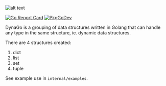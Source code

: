 ![alt text](https://github.com/dynago/dg/blob/main/assets/DynamicGoLogo.png?raw=true)

[![Go Report Card](https://goreportcard.com/badge/github.com/dynago/dg?style=flat-square)](https://goreportcard.com/report/github.com/dynago/dg)
[![PkgGoDev](https://pkg.go.dev/badge/github.com/dynago/dg@v1.0.0)](https://pkg.go.dev/github.com/dynago/dg@v1.0.0)

DynaGo is a grouping of data structures written in Golang that can handle any type in the same structure, ie. dynamic data structures.

There are 4 structures created:
1. dict
2. list
3. set
4. tuple

See example use in `internal/examples`.
